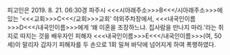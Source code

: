 피고인은 2019. 8. 21. 06:30경 파주시 <<<시아래주소>>>B<<</시아래주소>>>에 있는 '<<<교회>>>C<<</교회>>>교회' 야외주차장에서, <<<내국인이름>>>D<<</내국인이름>>>에게 ‘왜 이혼을 조장하느냐. 집사람을 만나지 마라.'라는 취지로 따지는 것을 배우자인 피해자 <<<내국인이름>>>E<<</내국인이름>>>(여, 50세)이 말리자 갑자기 피해자를 두 손으로 1회 밀쳐 바닥에 넘어지게 하여 폭행하였다.